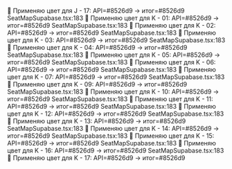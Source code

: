 🎨 Применяю цвет для J - 17: API=#8526d9 -> итог=#8526d9
SeatMapSupabase.tsx:183 🎨 Применяю цвет для K - 01: API=#8526d9 -> итог=#8526d9
SeatMapSupabase.tsx:183 🎨 Применяю цвет для K - 02: API=#8526d9 -> итог=#8526d9
SeatMapSupabase.tsx:183 🎨 Применяю цвет для K - 03: API=#8526d9 -> итог=#8526d9
SeatMapSupabase.tsx:183 🎨 Применяю цвет для K - 04: API=#8526d9 -> итог=#8526d9
SeatMapSupabase.tsx:183 🎨 Применяю цвет для K - 05: API=#8526d9 -> итог=#8526d9
SeatMapSupabase.tsx:183 🎨 Применяю цвет для K - 06: API=#8526d9 -> итог=#8526d9
SeatMapSupabase.tsx:183 🎨 Применяю цвет для K - 07: API=#8526d9 -> итог=#8526d9
SeatMapSupabase.tsx:183 🎨 Применяю цвет для K - 09: API=#8526d9 -> итог=#8526d9
SeatMapSupabase.tsx:183 🎨 Применяю цвет для K - 10: API=#8526d9 -> итог=#8526d9
SeatMapSupabase.tsx:183 🎨 Применяю цвет для K - 11: API=#8526d9 -> итог=#8526d9
SeatMapSupabase.tsx:183 🎨 Применяю цвет для K - 12: API=#8526d9 -> итог=#8526d9
SeatMapSupabase.tsx:183 🎨 Применяю цвет для K - 13: API=#8526d9 -> итог=#8526d9
SeatMapSupabase.tsx:183 🎨 Применяю цвет для K - 14: API=#8526d9 -> итог=#8526d9
SeatMapSupabase.tsx:183 🎨 Применяю цвет для K - 15: API=#8526d9 -> итог=#8526d9
SeatMapSupabase.tsx:183 🎨 Применяю цвет для K - 16: API=#8526d9 -> итог=#8526d9
SeatMapSupabase.tsx:183 🎨 Применяю цвет для K - 17: API=#8526d9 -> итог=#8526d9